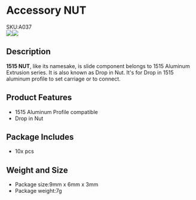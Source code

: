 # Accessory NUT

<div class="badge badge-pill badge-primary product_sku_tag">SKU:A037</div>

<div class="product_pic"><img src="assets/img/product_pics/1515/nut/1515_nut_01.jpg"><img src="assets/img/product_pics/1515/nut/1515_nut_02.jpg"></div>

## Description

**1515 NUT**, like its namesake, is slide component belongs to 1515 Aluminum Extrusion series. It is also known as Drop in Nut.  It's for Drop in 1515 aluminum profile to set carriage or to connect.

## Product Features
- 1515 Aluminum Profile compatible
- Drop in Nut

## Package Includes
- 10x pcs

## Weight and Size

- Package size:9mm x 6mm x 3mm
- Package weight:7g

<script>

   var purchase_link = 'https://m5stack.com/collections/m5-accessory/products/slide-nut-for-1515-aluminum-profile';
   anchor_search(purchase_link);
   scrollFunc();

</script>
